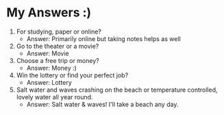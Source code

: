# My Answers :)
1.  For studying, paper or online?
    - Answer: Primarily online but taking notes helps as well
2. Go to the theater or a movie?
    - Answer: Movie
3. Choose a free trip or money?
    - Answer: Money :)
4. Win the lottery or find your perfect job?
    - Answer: Lottery
5. Salt water and waves crashing on the beach or temperature controlled, lovely water all year round.
    - Answer: Salt water & waves! I'll take a beach any day.
